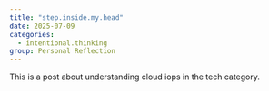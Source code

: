 ```yaml
---
title: "step.inside.my.head"
date: 2025-07-09
categories: 
  - intentional.thinking
group: Personal Reflection
---
```


This is a post about understanding cloud iops in the tech category.
